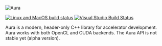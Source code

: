 ![Aura](https://raw.githubusercontent.com/sschaetz/aura/develop/doc/logo.png)

[<img src="https://travis-ci.org/sschaetz/aura.svg?branch=v2" alt="Linux and MacOS build status" />](https://travis-ci.org/sschaetz/aura)
[<img src="https://ci.appveyor.com/api/projects/status/7t648iafb5n94053?svg=true" alt="Visual Studio Build Status"/>](https://ci.appveyor.com/project/sschaetz/aura)

Aura is a modern, header-only C++ library for accelerator development. Aura 
works with both OpenCL and CUDA backends. The Aura API is not stable yet (alpha
version).
